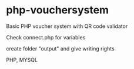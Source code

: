 # php-vouchersystem
Basic PHP voucher system with QR code validator

Check connect.php for variables

create folder "output" and give writing rights

PHP, MYSQL
